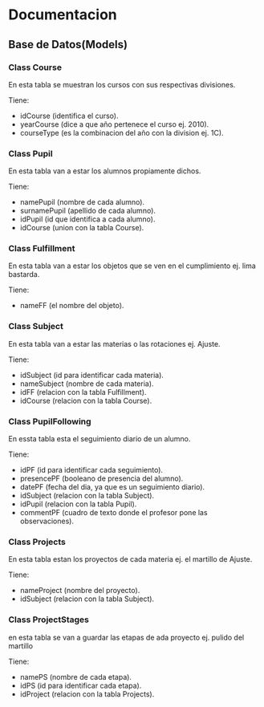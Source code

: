 # Documentacion

## Base de Datos(Models)

### Class Course

En esta tabla se muestran los cursos con sus respectivas divisiones.

Tiene:
- idCourse (identifica el curso).
- yearCourse (dice a que año pertenece el curso ej. 2010).
- courseType (es la combinacion del año con la division ej. 1C).

### Class Pupil

En esta tabla  van a estar los alumnos propiamente dichos.

Tiene:
- namePupil (nombre de cada alumno).
- surnamePupil (apellido de cada alumno).
- idPupil (id que identifica a cada alumno).
- idCourse (union con la tabla Course).

### Class Fulfillment

En esta tabla van a estar los objetos que se ven en el cumplimiento ej. lima bastarda.

Tiene:
- nameFF (el nombre del objeto).

### Class Subject

En esta tabla van a estar las materias o las rotaciones ej. Ajuste.

Tiene:
- idSubject (id para identificar cada materia).
- nameSubject (nombre de cada materia).
- idFF (relacion con la tabla Fulfillment).
- idCourse (relacion con la tabla Course).

### Class PupilFollowing

En essta tabla esta el seguimiento diario de un alumno.

Tiene:
- idPF (id para identificar cada seguimiento).
- presencePF (booleano de presencia del alumno).
- datePF (fecha del dia, ya que es un seguimiento diario).
- idSubject (relacion con la tabla Subject).
- idPupil (relacion con la tabla Pupil).
- commentPF (cuadro de texto donde el profesor pone las observaciones).

### Class Projects

En esta tabla estan los proyectos de cada materia ej. el martillo de Ajuste.

Tiene:
- nameProject (nombre del proyecto).
- idSubject (relacion con la tabla Subject).

### Class ProjectStages

en esta tabla se van a guardar las etapas de ada proyecto ej. pulido del martillo

Tiene:
- namePS (nombre de cada etapa).
- idPS (id para identificar cada etapa).
- idProject (relacion con la tabla Projects).
